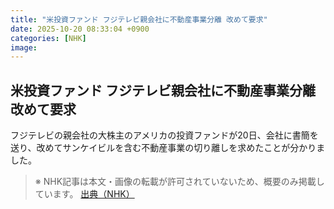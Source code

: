```yaml
---
title: "米投資ファンド フジテレビ親会社に不動産事業分離 改めて要求"
date: 2025-10-20 08:33:04 +0900
categories: [NHK]
image: 
---
```

## 米投資ファンド フジテレビ親会社に不動産事業分離 改めて要求

フジテレビの親会社の大株主のアメリカの投資ファンドが20日、会社に書簡を送り、改めてサンケイビルを含む不動産事業の切り離しを求めたことが分かりました。

> ※ NHK記事は本文・画像の転載が許可されていないため、概要のみ掲載しています。
[出典（NHK）](http://www3.nhk.or.jp/news/html/20251020/k10014953971000.html)
